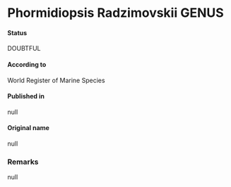 # Phormidiopsis Radzimovskii GENUS

#### Status
DOUBTFUL

#### According to
World Register of Marine Species

#### Published in
null

#### Original name
null

### Remarks
null